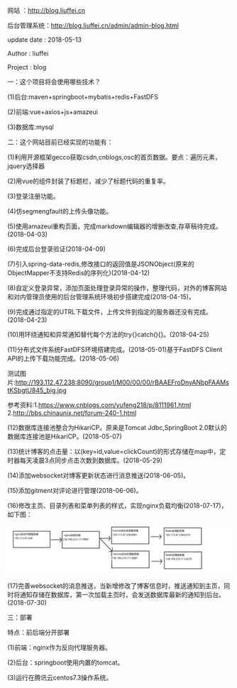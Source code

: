 网站 ：http://blog.liuffei.cn

后台管理系统：http://blog.liuffei.cn/admin/admin-blog.html

update date : 2018-05-13

Author : liuffei

Project : blog

一：这个项目将会使用哪些技术？

(1)后台:maven+springboot+mybatis+redis+FastDFS

(2)前端:vue+axios+js+amazeui

(3)数据库:mysql


二：这个网站目前已经实现的功能有：

(1)利用开源框架gecco获取csdn,cnblogs,osc的首页数据。要点：遍历元素，jquery选择器

(2)用vue的组件封装了标题栏，减少了标题代码的重复率。

(3)登录注册功能。

(4)仿segmengfault的上传头像功能。

(5)使用amazeui重构页面，完成markdown编辑器的增删改查,存草稿待完成。(2018-04-03)

(6)完成后台登录验证(2018-04-09)

(7)引入spring-data-redis,修改接口的返回值是JSONObject(原来的ObjectMapper不支持Redis的序列化)(2018-04-12)

(8)自定义登录异常，添加页面处理登录异常的操作，整理代码，对外的博客网站和对内管理员使用的后台管理系统环境初步搭建完成(2018-04-15)。

(9)完成通过指定的UTRL下载文件，上传文件到指定的服务器还没有完成。(2018-04-23)

(10)用环绕通知和异常通知替代每个方法的try{}catch(){}。(2018-04-25)

(11)分布式文件系统FastDFS环境搭建完成。(2018-05-01)基于FastDFS Client API的上传下载功能完成。(2018-05-06)

测试图片:http://193.112.47.238:8090/group1/M00/00/00/rBAAEFroDnyANbpFAAMstKSbgtU845_big.jpg

参考资料:1.https://www.cnblogs.com/yufeng218/p/8111961.html        2.http://bbs.chinaunix.net/forum-240-1.html

(12)数据库连接池整合为HikariCP。原来是Tomcat Jdbc,SpringBoot 2.0默认的数据库连接池是HikariCP。(2018-05-07)

(13)统计博客的点击量：以(key=id,value=clickCount)的形式存储在map中，定时器每天凌晨3点同步点击次数到数据库。(2018-05-29)

(14)添加websocket对博客更新状态进行消息推送(2018-06-05)。

(15)添加gitment对评论进行管理(2018-06-06)。

(16)修改主页、目录列表和菜单列表的样式，实现nginx负载均衡(2018-07-17)，如下图：

![nginx负载均衡.jpg](nginx负载均衡.jpg)

(17)完善websocket的消息推送，当新增修改了博客信息时，推送通知到主页，同时将通知存储在数据库，第一次加载主页时，会发送数据库最新的通知到后台。(2018-07-30)

三：部署

特点：前后端分开部署

(1)前端：nginx作为反向代理服务器。

(2)后台：springboot使用内置的tomcat。

(3)运行在腾讯云centos7.3操作系统。
